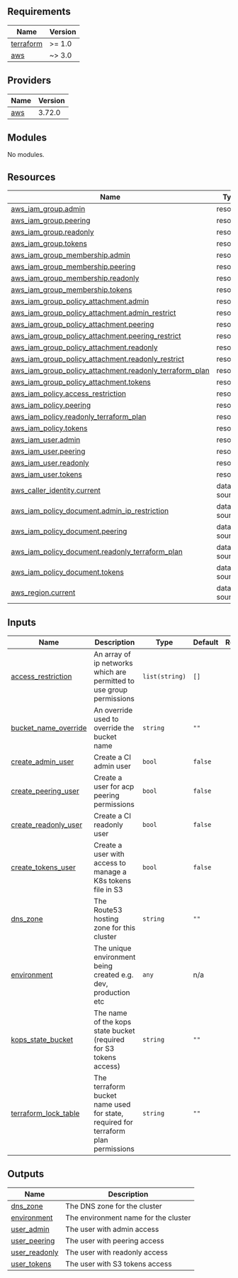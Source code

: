 <!-- BEGIN_TF_DOCS -->
## Requirements

| Name | Version |
|------|---------|
| <a name="requirement_terraform"></a> [terraform](#requirement\_terraform) | >= 1.0 |
| <a name="requirement_aws"></a> [aws](#requirement\_aws) | ~> 3.0 |

## Providers

| Name | Version |
|------|---------|
| <a name="provider_aws"></a> [aws](#provider\_aws) | 3.72.0 |

## Modules

No modules.

## Resources

| Name | Type |
|------|------|
| [aws_iam_group.admin](https://registry.terraform.io/providers/hashicorp/aws/latest/docs/resources/iam_group) | resource |
| [aws_iam_group.peering](https://registry.terraform.io/providers/hashicorp/aws/latest/docs/resources/iam_group) | resource |
| [aws_iam_group.readonly](https://registry.terraform.io/providers/hashicorp/aws/latest/docs/resources/iam_group) | resource |
| [aws_iam_group.tokens](https://registry.terraform.io/providers/hashicorp/aws/latest/docs/resources/iam_group) | resource |
| [aws_iam_group_membership.admin](https://registry.terraform.io/providers/hashicorp/aws/latest/docs/resources/iam_group_membership) | resource |
| [aws_iam_group_membership.peering](https://registry.terraform.io/providers/hashicorp/aws/latest/docs/resources/iam_group_membership) | resource |
| [aws_iam_group_membership.readonly](https://registry.terraform.io/providers/hashicorp/aws/latest/docs/resources/iam_group_membership) | resource |
| [aws_iam_group_membership.tokens](https://registry.terraform.io/providers/hashicorp/aws/latest/docs/resources/iam_group_membership) | resource |
| [aws_iam_group_policy_attachment.admin](https://registry.terraform.io/providers/hashicorp/aws/latest/docs/resources/iam_group_policy_attachment) | resource |
| [aws_iam_group_policy_attachment.admin_restrict](https://registry.terraform.io/providers/hashicorp/aws/latest/docs/resources/iam_group_policy_attachment) | resource |
| [aws_iam_group_policy_attachment.peering](https://registry.terraform.io/providers/hashicorp/aws/latest/docs/resources/iam_group_policy_attachment) | resource |
| [aws_iam_group_policy_attachment.peering_restrict](https://registry.terraform.io/providers/hashicorp/aws/latest/docs/resources/iam_group_policy_attachment) | resource |
| [aws_iam_group_policy_attachment.readonly](https://registry.terraform.io/providers/hashicorp/aws/latest/docs/resources/iam_group_policy_attachment) | resource |
| [aws_iam_group_policy_attachment.readonly_restrict](https://registry.terraform.io/providers/hashicorp/aws/latest/docs/resources/iam_group_policy_attachment) | resource |
| [aws_iam_group_policy_attachment.readonly_terraform_plan](https://registry.terraform.io/providers/hashicorp/aws/latest/docs/resources/iam_group_policy_attachment) | resource |
| [aws_iam_group_policy_attachment.tokens](https://registry.terraform.io/providers/hashicorp/aws/latest/docs/resources/iam_group_policy_attachment) | resource |
| [aws_iam_policy.access_restriction](https://registry.terraform.io/providers/hashicorp/aws/latest/docs/resources/iam_policy) | resource |
| [aws_iam_policy.peering](https://registry.terraform.io/providers/hashicorp/aws/latest/docs/resources/iam_policy) | resource |
| [aws_iam_policy.readonly_terraform_plan](https://registry.terraform.io/providers/hashicorp/aws/latest/docs/resources/iam_policy) | resource |
| [aws_iam_policy.tokens](https://registry.terraform.io/providers/hashicorp/aws/latest/docs/resources/iam_policy) | resource |
| [aws_iam_user.admin](https://registry.terraform.io/providers/hashicorp/aws/latest/docs/resources/iam_user) | resource |
| [aws_iam_user.peering](https://registry.terraform.io/providers/hashicorp/aws/latest/docs/resources/iam_user) | resource |
| [aws_iam_user.readonly](https://registry.terraform.io/providers/hashicorp/aws/latest/docs/resources/iam_user) | resource |
| [aws_iam_user.tokens](https://registry.terraform.io/providers/hashicorp/aws/latest/docs/resources/iam_user) | resource |
| [aws_caller_identity.current](https://registry.terraform.io/providers/hashicorp/aws/latest/docs/data-sources/caller_identity) | data source |
| [aws_iam_policy_document.admin_ip_restriction](https://registry.terraform.io/providers/hashicorp/aws/latest/docs/data-sources/iam_policy_document) | data source |
| [aws_iam_policy_document.peering](https://registry.terraform.io/providers/hashicorp/aws/latest/docs/data-sources/iam_policy_document) | data source |
| [aws_iam_policy_document.readonly_terraform_plan](https://registry.terraform.io/providers/hashicorp/aws/latest/docs/data-sources/iam_policy_document) | data source |
| [aws_iam_policy_document.tokens](https://registry.terraform.io/providers/hashicorp/aws/latest/docs/data-sources/iam_policy_document) | data source |
| [aws_region.current](https://registry.terraform.io/providers/hashicorp/aws/latest/docs/data-sources/region) | data source |

## Inputs

| Name | Description | Type | Default | Required |
|------|-------------|------|---------|:--------:|
| <a name="input_access_restriction"></a> [access\_restriction](#input\_access\_restriction) | An array of ip networks which are permitted to use group permissions | `list(string)` | `[]` | no |
| <a name="input_bucket_name_override"></a> [bucket\_name\_override](#input\_bucket\_name\_override) | An override used to override the bucket name | `string` | `""` | no |
| <a name="input_create_admin_user"></a> [create\_admin\_user](#input\_create\_admin\_user) | Create a CI admin user | `bool` | `false` | no |
| <a name="input_create_peering_user"></a> [create\_peering\_user](#input\_create\_peering\_user) | Create a user for acp peering permissions | `bool` | `false` | no |
| <a name="input_create_readonly_user"></a> [create\_readonly\_user](#input\_create\_readonly\_user) | Create a CI readonly user | `bool` | `false` | no |
| <a name="input_create_tokens_user"></a> [create\_tokens\_user](#input\_create\_tokens\_user) | Create a user with access to manage a K8s tokens file in S3 | `bool` | `false` | no |
| <a name="input_dns_zone"></a> [dns\_zone](#input\_dns\_zone) | The Route53 hosting zone for this cluster | `string` | `""` | no |
| <a name="input_environment"></a> [environment](#input\_environment) | The unique environment being created e.g. dev, production etc | `any` | n/a | yes |
| <a name="input_kops_state_bucket"></a> [kops\_state\_bucket](#input\_kops\_state\_bucket) | The name of the kops state bucket (required for S3 tokens access) | `string` | `""` | no |
| <a name="input_terraform_lock_table"></a> [terraform\_lock\_table](#input\_terraform\_lock\_table) | The terraform bucket name used for state, required for terraform plan permissions | `string` | `""` | no |

## Outputs

| Name | Description |
|------|-------------|
| <a name="output_dns_zone"></a> [dns\_zone](#output\_dns\_zone) | The DNS zone for the cluster |
| <a name="output_environment"></a> [environment](#output\_environment) | The environment name for the cluster |
| <a name="output_user_admin"></a> [user\_admin](#output\_user\_admin) | The user with admin access |
| <a name="output_user_peering"></a> [user\_peering](#output\_user\_peering) | The user with peering access |
| <a name="output_user_readonly"></a> [user\_readonly](#output\_user\_readonly) | The user with readonly access |
| <a name="output_user_tokens"></a> [user\_tokens](#output\_user\_tokens) | The user with S3 tokens access |
<!-- END_TF_DOCS -->
